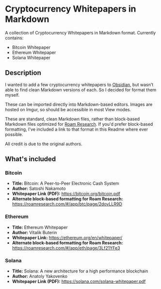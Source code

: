 # Cryptocurrency Whitepapers in Markdown

A collection of Cryptocurrency Whitepapers in Markdown format. Currently contains:

- Bitcoin Whitepaper
- Ethereum Whitepaper
- Solana Whitepaper

## Description

I wanted to add a few cryptocurrency whitepapers to [Obsidian](https://obsidian.md/), but wasn't able to find clean Markdown versions of each. So I decided for format them myself.

These can be imported directly into Markdown-based editors. Images are hosted on Imgur, so should be accessible in most View modes.

These are standard, clean Markdown files, rather than block-based Markdown files optimized for [Roam Research](https://roamresearch.com/). If you'd prefer block-based formatting, I've included a link to that format in this Readme where ever possible.

All credit is due to the original authors.

## What's included

### Bitcoin

- **Title:** Bitcoin: A Peer-to-Peer Electronic Cash System
- **Author:** Satoshi Nakamoto
- **Whitepaper Link (PDF):** https://bitcoin.org/bitcoin.pdf
- **Alternate block-based formatting for Roam Research:** https://roamresearch.com/#/app/btc/page/2dovLLR9D

### Ethereum

- **Title:** Ethereum Whitepaper
- **Author:** Vitalik Buterin
- **Whitepaper Link:** https://ethereum.org/en/whitepaper/
- **Alternate block-based formatting for Roam Research:** https://roamresearch.com/#/app/eth/page/3Lf21YFe3

### Solana

- **Title:** Solana: A new architecture for a high performance blockchain
- **Author:** Anatoly Yakovenko
- **Whitepaper Link (PDF):** https://solana.com/solana-whitepaper.pdf
